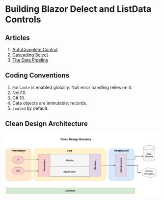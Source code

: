 # Building Blazor Delect and ListData Controls

## Articles

1. [AutoComplete Control](./AutoComplete-Control.md)
2. [Cascading Select](./Cascading-Select.md)
3. [The Data Pipeline](./Data-Pipeline.md)

## Coding Conventions

1. `Nullable` is enabled globally.  Null error handling relies on it.
2. Net7.0.
3. C# 10.
4. Data objects are immutable: records.
5. `sealed` by default.

## Clean Design Architecture


![Clean Design](./assets//Select-InputList-Controls/Clean-Design.png)

